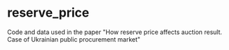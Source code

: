 # reserve_price
Code and data used in the paper "How reserve price affects auction result. Case of Ukrainian public procurement market"
